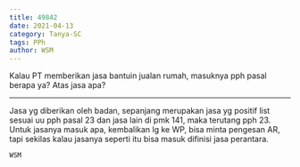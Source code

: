 ```yaml
---
title: 49842
date: 2021-04-13
category: Tanya-SC
tags: PPh
author: WSM
---
```


Kalau PT memberikan jasa bantuin jualan rumah, masuknya pph pasal berapa ya? Atas jasa apa?

---

Jasa yg diberikan oleh badan, sepanjang merupakan jasa yg positif list sesuai uu pph pasal 23 dan jasa lain di pmk 141, maka terutang pph 23. Untuk jasanya masuk apa, kembalikan lg ke WP, bisa minta pengesan AR, tapi sekilas kalau jasanya seperti itu bisa masuk difinisi jasa perantara.

`WSM`
